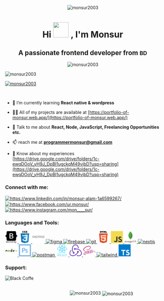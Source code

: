 <p align='center'><img src="https://raw.githubusercontent.com/shakilahmedatik/shakilahmedatik/main/banner.jpg" alt="monsur2003" /></p>
<h1 align="center">Hi <img width="50" height="50" src='https://raw.githubusercontent.com/shakilahmedatik/shakilahmedatik/main/hi.gif' /> , I'm Monsur</h1>
<h2 align="center">A passionate frontend developer from <small>BD</small> </h2> 
<p align="center" ><img  src="https://github-readme-streak-stats.herokuapp.com/?user=monsur2003&" alt="monsur2003" /></p>

<p align="left"> <img src="https://komarev.com/ghpvc/?username=monsur2003&label=Profile%20views&color=0e75b6&style=flat" alt="monsur2003" /> </p>

<p align="left"> <a href="https://github.com/ryo-ma/github-profile-trophy"><img src="https://github-profile-trophy.vercel.app/?username=monsur2003" alt="monsur2003" /></a> </p>

<p align="left"> <a href="https://twitter.com/" target="blank"><img src="https://img.shields.io/twitter/follow/?logo=twitter&style=for-the-badge" alt="" /></a> </p>

-  🌱 I’m currently learning **React native & wordpress**

-  👨‍💻 All of my projects are available at [https://portfolio-of-monsur.web.app/](https://portfolio-of-monsur.web.app/)

-  💬 Talk to me about **React, Node, JavaScript, Freelancing Opportunities etc.**

-  📫 reach me at **programmermonsur@gmail.com**

-  📄 Know about my experiences [https://drive.google.com/drive/folders/1c-ewqDOoV_yH9J_DpBI1ugckqM49vjbD?usp=sharing](https://drive.google.com/drive/folders/1c-ewqDOoV_yH9J_DpBI1ugckqM49vjbD?usp=sharing)

<h3 align="left">Connect with me:</h3> 
<p align="left">
<a href="https://linkedin.com/in/https://www.linkedin.com/in/monsur-alam-1a6599267/" target="blank"><img align="center" src="https://raw.githubusercontent.com/rahuldkjain/github-profile-readme-generator/master/src/images/icons/Social/linked-in-alt.svg" alt="https://www.linkedin.com/in/monsur-alam-1a6599267/" height="30" width="40" /></a>
<a href="https://fb.com/https://www.facebook.com/ur.monsur/" target="blank"><img align="center" src="https://raw.githubusercontent.com/rahuldkjain/github-profile-readme-generator/master/src/images/icons/Social/facebook.svg" alt="https://www.facebook.com/ur.monsur/" height="30" width="40" /></a>
<a href="https://instagram.com/https://www.instagram.com/mon____sur/" target="blank"><img align="center" src="https://raw.githubusercontent.com/rahuldkjain/github-profile-readme-generator/master/src/images/icons/Social/instagram.svg" alt="https://www.instagram.com/mon____sur/" height="30" width="40" /></a>
</p>

<h3 align="left">Languages and Tools:</h3>
<p align="left"> <a href="https://getbootstrap.com" target="_blank" rel="noreferrer"> <img src="https://raw.githubusercontent.com/devicons/devicon/master/icons/bootstrap/bootstrap-plain-wordmark.svg" alt="bootstrap" width="40" height="40"/> </a> <a href="https://www.w3schools.com/css/" target="_blank" rel="noreferrer"> <img src="https://raw.githubusercontent.com/devicons/devicon/master/icons/css3/css3-original-wordmark.svg" alt="css3" width="40" height="40"/> </a> <a href="https://expressjs.com" target="_blank" rel="noreferrer"> <img src="https://raw.githubusercontent.com/devicons/devicon/master/icons/express/express-original-wordmark.svg" alt="express" width="40" height="40"/> </a> <a href="https://www.figma.com/" target="_blank" rel="noreferrer"> <img src="https://www.vectorlogo.zone/logos/figma/figma-icon.svg" alt="figma" width="40" height="40"/> </a> <a href="https://firebase.google.com/" target="_blank" rel="noreferrer"> <img src="https://www.vectorlogo.zone/logos/firebase/firebase-icon.svg" alt="firebase" width="40" height="40"/> </a> <a href="https://git-scm.com/" target="_blank" rel="noreferrer"> <img src="https://www.vectorlogo.zone/logos/git-scm/git-scm-icon.svg" alt="git" width="40" height="40"/> </a> <a href="https://www.w3.org/html/" target="_blank" rel="noreferrer"> <img src="https://raw.githubusercontent.com/devicons/devicon/master/icons/html5/html5-original-wordmark.svg" alt="html5" width="40" height="40"/> </a> <a href="https://developer.mozilla.org/en-US/docs/Web/JavaScript" target="_blank" rel="noreferrer"> <img src="https://raw.githubusercontent.com/devicons/devicon/master/icons/javascript/javascript-original.svg" alt="javascript" width="40" height="40"/> </a> <a href="https://www.mongodb.com/" target="_blank" rel="noreferrer"> <img src="https://raw.githubusercontent.com/devicons/devicon/master/icons/mongodb/mongodb-original-wordmark.svg" alt="mongodb" width="40" height="40"/> </a> <a href="https://nextjs.org/" target="_blank" rel="noreferrer"> <img src="https://cdn.worldvectorlogo.com/logos/nextjs-2.svg" alt="nextjs" width="40" height="40"/> </a> <a href="https://nodejs.org" target="_blank" rel="noreferrer"> <img src="https://raw.githubusercontent.com/devicons/devicon/master/icons/nodejs/nodejs-original-wordmark.svg" alt="nodejs" width="40" height="40"/> </a> <a href="https://www.photoshop.com/en" target="_blank" rel="noreferrer"> <img src="https://raw.githubusercontent.com/devicons/devicon/master/icons/photoshop/photoshop-line.svg" alt="photoshop" width="40" height="40"/> </a> <a href="https://postman.com" target="_blank" rel="noreferrer"> <img src="https://www.vectorlogo.zone/logos/getpostman/getpostman-icon.svg" alt="postman" width="40" height="40"/> </a> <a href="https://reactjs.org/" target="_blank" rel="noreferrer"> <img src="https://raw.githubusercontent.com/devicons/devicon/master/icons/react/react-original-wordmark.svg" alt="react" width="40" height="40"/> </a> <a href="https://redux.js.org" target="_blank" rel="noreferrer"> <img src="https://raw.githubusercontent.com/devicons/devicon/master/icons/redux/redux-original.svg" alt="redux" width="40" height="40"/> </a> <a href="https://sass-lang.com" target="_blank" rel="noreferrer"> <img src="https://raw.githubusercontent.com/devicons/devicon/master/icons/sass/sass-original.svg" alt="sass" width="40" height="40"/> </a> <a href="https://tailwindcss.com/" target="_blank" rel="noreferrer"> <img src="https://www.vectorlogo.zone/logos/tailwindcss/tailwindcss-icon.svg" alt="tailwind" width="40" height="40"/> </a> <a href="https://www.typescriptlang.org/" target="_blank" rel="noreferrer"> <img src="https://raw.githubusercontent.com/devicons/devicon/master/icons/typescript/typescript-original.svg" alt="typescript" width="40" height="40"/> </a> </p>

<h3 align="left">Support:</h3>
<p><a href="https://ko-fi.com/Black Coffe"> <img align="left" src="https://cdn.ko-fi.com/cdn/kofi3.png?v=3" height="50" width="210" alt="Black Coffe" /></a></p><br><br>

<p><img align="left" src="https://github-readme-stats.vercel.app/api/top-langs?username=monsur2003&show_icons=true&locale=en&layout=compact" alt="monsur2003" /></p>

<p>&nbsp;<img align="center" src="https://github-readme-stats.vercel.app/api?username=monsur2003&show_icons=true&locale=en" alt="monsur2003" /></p>
